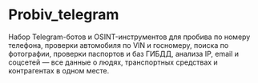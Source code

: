 # Probiv_telegram
Набор Telegram-ботов и OSINT-инструментов для пробива по номеру телефона, проверки автомобиля по VIN и госномеру, поиска по фотографии, проверки паспортов и баз ГИБДД, анализа IP, email и соцсетей — все данные о людях, транспортных средствах и контрагентах в одном месте.
